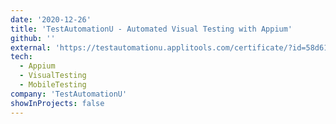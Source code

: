 ```yaml
---
date: '2020-12-26'
title: 'TestAutomationU - Automated Visual Testing with Appium'
github: ''
external: 'https://testautomationu.applitools.com/certificate/?id=58d618a3'
tech:
  - Appium
  - VisualTesting
  - MobileTesting
company: 'TestAutomationU'
showInProjects: false
---
```

